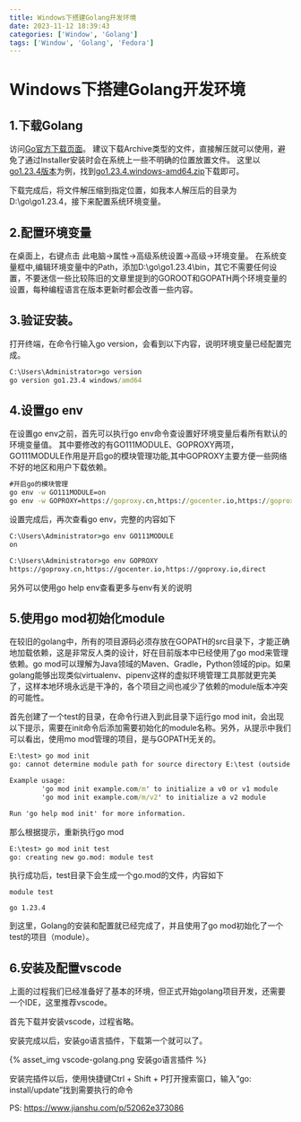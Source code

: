 ```yaml
---
title: Windows下搭建Golang开发环境
date: 2023-11-12 18:39:43
categories: ['Window', 'Golang']
tags: ['Window', 'Golang', 'Fedora']
---
```


# Windows下搭建Golang开发环境

## 1.下载Golang

访问[Go官方下载页面](https://golang.org/dl/)。
建议下载Archive类型的文件，直接解压就可以使用，避免了通过Installer安装时会在系统上一些不明确的位置放置文件。
这里以[go1.23.4版本](https://go.dev/dl/go1.23.4.windows-amd64.zip)为例，找到[go1.23.4.windows-amd64.zip](https://go.dev/dl/go1.23.4.windows-amd64.zip)下载即可。

下载完成后，将文件解压缩到指定位置，如我本人解压后的目录为D:\go\go1.23.4，接下来配置系统环境变量。

## 2.配置环境变量

在桌面上，右键点击 此电脑->属性->高级系统设置->高级->环境变量。
在系统变量框中,编辑环境变量中的Path，添加D:\go\go1.23.4\bin，其它不需要任何设置，不要迷信一些比较陈旧的文章里提到的GOROOT和GOPATH两个环境变量的设置，每种编程语言在版本更新时都会改善一些内容。


## 3.验证安装。

打开终端，在命令行输入go version，会看到以下内容，说明环境变量已经配置完成。

```cmd
C:\Users\Administrator>go version
go version go1.23.4 windows/amd64
```

## 4.设置go env

在设置go env之前，首先可以执行go env命令查设置好环境变量后看所有默认的环境变量值。
其中要修改的有GO111MODULE、GOPROXY两项，GO111MODULE作用是开启go的模块管理功能,其中GOPROXY主要方便一些网络不好的地区和用户下载依赖。

```cmd
#开启go的模块管理
go env -w GO111MODULE=on
go env -w GOPROXY=https://goproxy.cn,https://gocenter.io,https://goproxy.io,direct
```

设置完成后，再次查看go env，完整的内容如下

```cmd
C:\Users\Administrator>go env GO111MODULE
on

C:\Users\Administrator>go env GOPROXY
https://goproxy.cn,https://gocenter.io,https://goproxy.io,direct
```

另外可以使用go help env查看更多与env有关的说明

## 5.使用go mod初始化module

在较旧的golang中，所有的项目源码必须存放在GOPATH的src目录下，才能正确地加载依赖，这是非常反人类的设计，好在目前版本中已经使用了go mod来管理依赖。go mod可以理解为Java领域的Maven、Gradle，Python领域的pip。如果golang能够出现类似virtualenv、pipenv这样的虚拟环境管理工具那就更完美了，这样本地环境永远是干净的，各个项目之间也减少了依赖的module版本冲突的可能性。

首先创建了一个test的目录，在命令行进入到此目录下运行go mod init，会出现以下提示，需要在init命令后添加需要初始化的module名称。另外，从提示中我们可以看出，使用mo mod管理的项目，是与GOPATH无关的。

```cmd
E:\test> go mod init
go: cannot determine module path for source directory E:\test (outside GOPATH, module path must be specified)

Example usage:
        'go mod init example.com/m' to initialize a v0 or v1 module
        'go mod init example.com/m/v2' to initialize a v2 module

Run 'go help mod init' for more information.
```

那么根据提示，重新执行go mod

```cmd
E:\test> go mod init test
go: creating new go.mod: module test
```

执行成功后，test目录下会生成一个go.mod的文件，内容如下

```text
module test

go 1.23.4
```

到这里，Golang的安装和配置就已经完成了，并且使用了go mod初始化了一个test的项目（module）。

## 6.安装及配置vscode

上面的过程我们已经准备好了基本的环境，但正式开始golang项目开发，还需要一个IDE，这里推荐vscode。

首先下载并安装vscode，过程省略。

安装完成以后，安装go语言插件，下载第一个就可以了。

{% asset_img vscode-golang.png 安装go语言插件 %}

安装完插件以后，使用快捷键Ctrl + Shift + P打开搜索窗口，输入“go: install/update”找到需要执行的命令

PS: https://www.jianshu.com/p/52062e373086
